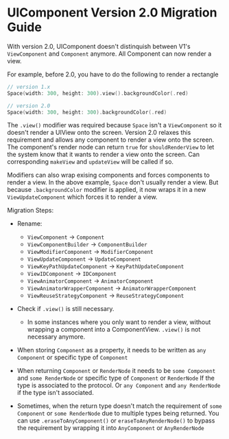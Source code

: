 # UIComponent Version 2.0 Migration Guide

With version 2.0, UIComponent doesn't distinquish between V1's `ViewComponent` and `Component` anymore.
All Component can now render a view.

For example, before 2.0, you have to do the following to render a rectangle
```swift
// version 1.x
Space(width: 300, height: 300).view().backgroundColor(.red)

// version 2.0
Space(width: 300, height: 300).backgroundColor(.red)
```

The `.view()` modifier was required because `Space` isn't a `ViewComponent` so it doesn't render a UIView onto the screen. Version 2.0 relaxes this requirement and allows any component to render a view onto the screen. The component's render node can return `true` for `shouldRenderView` to let the system know that it wants to render a view onto the screen. Can corresponding `makeView` and `updateView` will be called if so.

Modifiers can also wrap exising components and forces components to render a view. In the above example, `Space` don't usually render a view. But because `.backgroundColor` modifier is applied, it now wraps it in a new `ViewUpdateComponent` which forces it to render a view.


Migration Steps:
* Rename:
    * `ViewComponent` -> `Component`
    * `ViewComponentBuilder` -> `ComponentBuilder`
    * `ViewModifierComponent` -> `ModifierComponent`
    * `ViewUpdateComponent` -> `UpdateComponent`
    * `ViewKeyPathUpdateComponent` -> `KeyPathUpdateComponent`
    * `ViewIDComponent` -> `IDComponent`
    * `ViewAnimatorComponent` -> `AnimatorComponent`
    * `ViewAnimatorWrapperComponent` -> `AnimatorWrapperComponent`
    * `ViewReuseStrategyComponent` -> `ReuseStrategyComponent`
* Check if `.view()` is still necessary.
    * In some instances where you only want to render a view, without wrapping a component into a ComponentView. `.view()` is not necessary anymore.
* When storing `Component` as a property, it needs to be written as `any Component` or specific type of `Component`

* When returning `Component` or `RenderNode` it needs to be `some Component` and `some RenderNode` or specific type of `Component` or `RenderNode` If the type is associated to the protocol. Or `any Component` and `any RenderNode` if the type isn't associated.

* Sometimes, when the return type doesn't match the requirement of `some Component` or `some RenderNode` due to multiple types being returned. You can use `.eraseToAnyComponent()` or `eraseToAnyRenderNode()` to bypass the requirement by wrapping it into `AnyComponent` or `AnyRenderNode`
